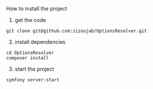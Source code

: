 How to install the project
1. get the code
```
git clone git@github.com:zizoujab/OptionsResolver.git
```
2. install dependencies
```
cd OptionsResolver
composer install
```
3. start the project
```
symfony server:start
```
